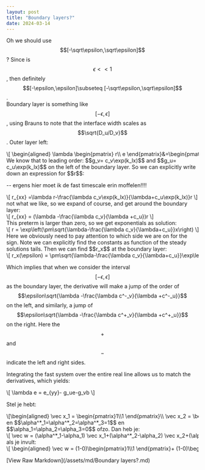 ```yaml
---
layout: post
title: "Boundary layers?"
date: 2024-03-14
---
```


<style>
.math-container {
    max-width: 100%;
    overflow-x: auto;
    white-space: nowrap;
}
</style>

Oh we should use $$[-\sqrt\epsilon,\sqrt\epsilon]$$? Since is $$\epsilon<<1$$, then definitely $$[-\epsilon,\epsilon]\subseteq [-\sqrt\epsilon,\sqrt\epsilon]$$.  
Boundary layer is something like $$[-\epsilon,\epsilon]$$, using Brauns to note that the interface width scales as $$\sqrt{D_u/D_v}$$.  Outer layer left:
<div class="math-container">\[
\begin{aligned}
\lambda \begin{pmatrix}
r\\ e
\end{pmatrix}&=\begin{pmatrix}
\Delta +g_v& g_u\\ -g_u&-g_v
\end{pmatrix}\begin{pmatrix}
r\\ e
\end{pmatrix}
\end{aligned}
\]</div>
We know that to leading order: $$g_v= c_v\exp(k_lx)$$ and $$g_u= c_u\exp(k_lx)$$ on the left of the boundary layer. So we can explicitly write down an expression for $$r$$:

-- ergens hier moet ik de fast timescale erin moffelen!!!!

<div class="math-container">\[
r_{xx} =\lambda r-\frac{\lambda c_v\exp(k_lx)}{\lambda+c_u\exp(k_lx)}r
\]</div>
not what we like, so we expand of course, and get around the boundary layer:
<div class="math-container">\[
r_{xx} = (\lambda -\frac{\lambda c_v}{\lambda +c_u})r
\]</div>
This preterm is larger than zero, so we get exponentials as solution:
<div class="math-container">\[
r = \exp\left(\pm\sqrt{\lambda-\frac{\lambda c_v}{\lambda+c_u}}x\right)
\]</div>
Here we obviously need to pay attention to which side we are on for the sign. 
Note we can explicitly find the constants as function of the steady solutions tails.
Then we can find $$r_x$$ at the boundary layer:
<div class="math-container">\[
r_x(\epsilon) = \pm\sqrt{\lambda-\frac{\lambda c_v}{\lambda+c_u}}\exp\left(\pm\sqrt{\lambda-\frac{\lambda c_v}{\lambda+c_u}}\epsilon\right) = \pm\sqrt{\lambda-\frac{\lambda c_v}{\lambda+c_u}}+O(\epsilon)
\]</div>

Which implies that when we consider the interval $$[-\epsilon,\epsilon]$$ as the boundary layer, the derivative will make a jump of the order of $$\epsilon\sqrt{\lambda -\frac{\lambda c^-_v}{\lambda +c^-_u}}$$ on the left, and similarly, a jump of $$\epsilon\sqrt{\lambda -\frac{\lambda c^+_v}{\lambda +c^+_u}}$$ on the right. Here the $$+$$ and $$-$$ indicate the left and right sides. 

Integrating the fast system over the entire real line allows us to match the derivatives, which yields:

<div class="math-container">\[
\lambda e = e_{yy}- g_ue-g_vb
\]</div>



Stel je hebt:
<div class="math-container">\[\begin{aligned}
\vec x_1 = \begin{pmatrix}1\\1 \end{pmatrix}\\
\vec x_2 = \begin{pmatrix}0\\1 \end{pmatrix}\\
\vec x_3 = \begin{pmatrix}1\\2 \end{pmatrix}
\end{aligned}\]</div>
en $$\alpha^*_1=\alpha^*_2=\alpha^*_3=1$$ en $$\alpha_1=\alpha_2=\alpha_3=0$$ ofzo. Dan heb je:
<div class="math-container">\[
\vec w = (\alpha^*_1-\alpha_1) \vec x_1+(\alpha^*_2-\alpha_2) \vec x_2+(\alpha^*_3-\alpha_3) \vec x_3
\]</div>
als je invult:
<div class="math-container">\[
\begin{aligned}
\vec w = (1-0)\begin{pmatrix}1\\1 \end{pmatrix}+ (1-0)\begin{pmatrix}0\\1 \end{pmatrix}+ (1-0)\begin{pmatrix}1\\2 \end{pmatrix} \\
= \begin{pmatrix}1\\1 \end{pmatrix}+ \begin{pmatrix}0\\1 \end{pmatrix}+ \begin{pmatrix}1\\2 \end{pmatrix} =\begin{pmatrix}2\\4 \end{pmatrix}
\end{aligned}
\]</div>


[View Raw Markdown](/assets/md/Boundary layers?.md)

